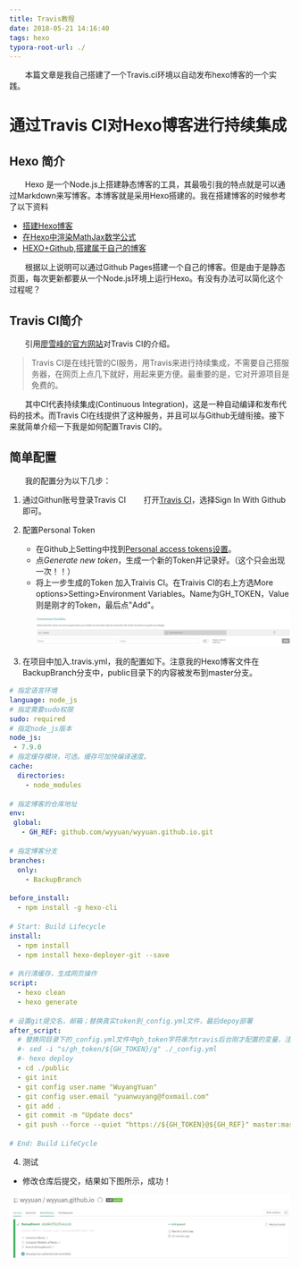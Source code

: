 ```yaml
---
title: Travis教程
date: 2018-05-21 14:16:40
tags: hexo
typora-root-url: ./
---
```


&emsp;&emsp;本篇文章是我自己搭建了一个Travis.ci环境以自动发布hexo博客的一个实践。

<!-- more -->

# 通过Travis CI对Hexo博客进行持续集成

## Hexo 简介

&emsp;&emsp;Hexo 是一个Node.js上搭建静态博客的工具，其最吸引我的特点就是可以通过Markdown来写博客。本博客就是采用Hexo搭建的。我在搭建博客的时候参考了以下资料

* [搭建Hexo博客](https://www.jianshu.com/p/2640561e96f8)
* [在Hexo中渲染MathJax数学公式](https://www.jianshu.com/p/7ab21c7f0674)
* [HEXO+Github,搭建属于自己的博客](https://www.jianshu.com/p/465830080ea9)

&emsp;&emsp;根据以上说明可以通过Github Pages搭建一个自己的博客。但是由于是静态页面，每次更新都要从一个Node.js环境上运行Hexo。有没有办法可以简化这个过程呢？

## Travis CI简介

&emsp;&emsp;引用[廖雪峰的官方网站](https://www.liaoxuefeng.com/)对Travis CI的介绍。

>Travis CI是在线托管的CI服务，用Travis来进行持续集成，不需要自己搭服务器，在网页上点几下就好，用起来更方便。最重要的是，它对开源项目是免费的。

&emsp;&emsp;其中CI代表持续集成(Continuous Integration)，这是一种自动编译和发布代码的技术。而Travis CI在线提供了这种服务，并且可以与Github无缝衔接。接下来就简单介绍一下我是如何配置Travis CI的。


## 简单配置

&emsp;&emsp;我的配置分为以下几步：

1. 通过Githun账号登录Travis CI
  &emsp;&emsp;打开[Travis CI](https://travis-ci.com/)，选择Sign In With Github即可。
2. 配置Personal Token
   * 在Github上Setting中找到[Personal access tokens设置](https://github.com/settings/tokens)。
   * 点*Generate new token*，生成一个新的Token并记录好。（这个只会出现一次！！）
   * 将上一步生成的Token 加入Traivis CI。在Traivis CI的右上方选More options>Setting>Environment Variables。Name为GH_TOKEN，Value则是刚才的Token，最后点"Add"。![1](Travis教程/1.jpg)


3. 在项目中加入.travis.yml，我的配置如下。注意我的Hexo博客文件在BackupBranch分支中，public目录下的内容被发布到master分支。

```yaml
# 指定语言环境
language: node_js
# 指定需要sudo权限
sudo: required
# 指定node_js版本
node_js: 
 - 7.9.0
# 指定缓存模块，可选。缓存可加快编译速度。
cache:
  directories:
    - node_modules

# 指定博客的仓库地址
env:
 global:
   - GH_REF: github.com/wyyuan/wyyuan.github.io.git

# 指定博客分支
branches:
  only:
    - BackupBranch 

before_install:
  - npm install -g hexo-cli

# Start: Build Lifecycle
install:
  - npm install
  - npm install hexo-deployer-git --save

# 执行清缓存，生成网页操作
script:
  - hexo clean
  - hexo generate

# 设置git提交名，邮箱；替换真实token到_config.yml文件，最后depoy部署
after_script:
  # 替换同目录下的_config.yml文件中gh_token字符串为travis后台刚才配置的变量，注意此处sed命令用了双引号。单引号无效！
  #- sed -i "s/gh_token/${GH_TOKEN}/g" ./_config.yml
  #- hexo deploy
  - cd ./public
  - git init
  - git config user.name "WuyangYuan"
  - git config user.email "yuanwuyang@foxmail.com"
  - git add .
  - git commit -m "Update docs"
  - git push --force --quiet "https://${GH_TOKEN}@${GH_REF}" master:master

# End: Build LifeCycle
```

4. 测试

* 修改仓库后提交，结果如下图所示，成功！

![2](Travis教程/2.jpg)






